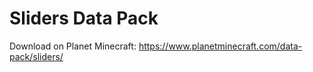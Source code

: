 # Sliders Data Pack
Download on Planet Minecraft: https://www.planetminecraft.com/data-pack/sliders/

